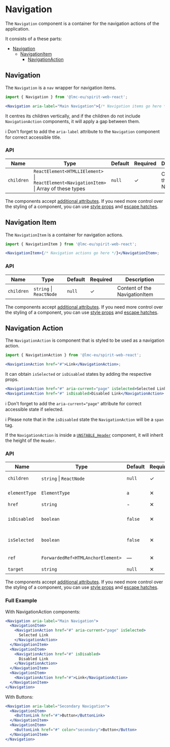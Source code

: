 # Navigation

The `Navigation` component is a container for the navigation actions of the application.

It consists of a these parts:

- [Navigation](#navigation)
  - [NavigationItem](#navigation-item)
    - [NavigationAction](#navigation-action)

## Navigation

The `Navigation` is a `nav` wrapper for navigation items.

```jsx
import { Navigation } from '@lmc-eu/spirit-web-react';

<Navigation aria-label="Main Navigation">{/* Navigation items go here */}</Navigation>;
```

It centres its children vertically, and if the children do not include `NavigationAction` components,
it will apply a gap between them.

ℹ️ Don't forget to add the `aria-label` attribute to the `Navigation` component for correct accessible title.

### API

| Name       | Type                                                                                    | Default | Required | Description               |
| ---------- | --------------------------------------------------------------------------------------- | ------- | -------- | ------------------------- |
| `children` | `ReactElement<HTMLLIElement>` \| `ReactElement<NavigationItem>` \| Array of these types | `null`  | ✓        | Content of the Navigation |

The components accept [additional attributes][readme-additional-attributes].
If you need more control over the styling of a component, you can use [style props][readme-style-props]
and [escape hatches][readme-escape-hatches].

## Navigation Item

The `NavigationItem` is a container for navigation actions.

```jsx
import { NavigationItem } from '@lmc-eu/spirit-web-react';

<NavigationItem>{/* Navigation actions go here */}</NavigationItem>;
```

### API

| Name       | Type                    | Default | Required | Description                   |
| ---------- | ----------------------- | ------- | -------- | ----------------------------- |
| `children` | `string` \| `ReactNode` | `null`  | ✓        | Content of the NavigationItem |

The components accept [additional attributes][readme-additional-attributes].
If you need more control over the styling of a component, you can use [style props][readme-style-props]
and [escape hatches][readme-escape-hatches].

## Navigation Action

The `NavigationAction` is component that is styled to be used as a navigation action.

```jsx
import { NavigationAction } from '@lmc-eu/spirit-web-react';

<NavigationAction href="#">Link</NavigationAction>;
```

It can obtain `isSelected` or `isDisabled` states by adding the respective props.

```jsx
<NavigationAction href="#" aria-current="page" isSelected>Selected Link</NavigationAction>
<NavigationAction href="#" isDisabled>Disabled Link</NavigationAction>
```

ℹ️ Don't forget to add the `aria-current="page"` attribute for correct accessible state if selected.

ℹ️ Please note that in the `isDisabled` state the `NavigationAction` will be a `span` tag.

If the `NavigationAction` is inside a [`UNSTABLE_Header`][web-react-unstable-header] component, it will
inherit the height of the `Header`.

### API

| Name          | Type                              | Default | Required | Description                     |
| ------------- | --------------------------------- | ------- | -------- | ------------------------------- |
| `children`    | `string` \| `ReactNode`           | `null`  | ✓        | Content of the NavigationAction |
| `elementType` | `ElementType`                     | `a`     | ✕        | Type of element used as         |
| `href`        | `string`                          | -       | ✕        | URL of the link                 |
| `isDisabled`  | `boolean`                         | `false` | ✕        | Whether the action is disabled  |
| `isSelected`  | `boolean`                         | `false` | ✕        | Whether the action is selected  |
| `ref`         | `ForwardedRef<HTMLAnchorElement>` | —       | ✕        | Anchor element reference        |
| `target`      | `string`                          | `null`  | ✕        | Link target                     |

The components accept [additional attributes][readme-additional-attributes].
If you need more control over the styling of a component, you can use [style props][readme-style-props]
and [escape hatches][readme-escape-hatches].

### Full Example

With NavigationAction components:

```jsx
<Navigation aria-label="Main Navigation">
  <NavigationItem>
    <NavigationAction href="#" aria-current="page" isSelected>
      Selected Link
    </NavigationAction>
  </NavigationItem>
  <NavigationItem>
    <NavigationAction href="#" isDisabled>
      Disabled Link
    </NavigationAction>
  </NavigationItem>
  <NavigationItem>
    <NavigationAction href="#">Link</NavigationAction>
  </NavigationItem>
</Navigation>
```

With Buttons:

```jsx
<Navigation aria-label="Secondary Navigation">
  <NavigationItem>
    <ButtonLink href="#">Button</ButtonLink>
  </NavigationItem>
  <NavigationItem>
    <ButtonLink href="#" color="secondary">Button</Button>
  </NavigationItem>
</Navigation>
```

[readme-additional-attributes]: https://github.com/lmc-eu/spirit-design-system/blob/main/packages/web-react/README.md#additional-attributes
[readme-escape-hatches]: https://github.com/lmc-eu/spirit-design-system/blob/main/packages/web-react/README.md#escape-hatches
[readme-style-props]: https://github.com/lmc-eu/spirit-design-system/blob/main/packages/web-react/README.md#style-props
[web-react-unstable-header]: https://github.com/lmc-eu/spirit-design-system/blob/main/packages/web-react/src/components/UNSTABLE_Header/README.md
